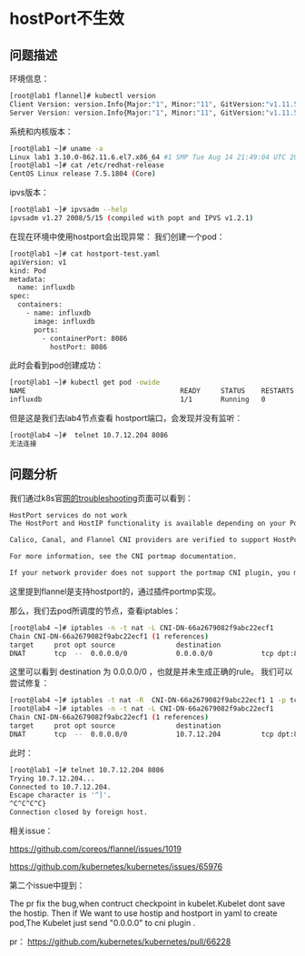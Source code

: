 # hostPort不生效
## 问题描述
环境信息：
```bash
[root@lab1 flannel]# kubectl version
Client Version: version.Info{Major:"1", Minor:"11", GitVersion:"v1.11.5", GitCommit:"753b2dbc622f5cc417845f0ff8a77f539a4213ea", GitTreeState:"clean", BuildDate:"2018-11-26T14:41:50Z", GoVersion:"go1.10.3", Compiler:"gc", Platform:"linux/amd64"}
Server Version: version.Info{Major:"1", Minor:"11", GitVersion:"v1.11.5", GitCommit:"753b2dbc622f5cc417845f0ff8a77f539a4213ea", GitTreeState:"clean", BuildDate:"2018-11-26T14:31:35Z", GoVersion:"go1.10.3", Compiler:"gc", Platform:"linux/amd64"}
```
系统和内核版本：
```bash
[root@lab1 ~]# uname -a
Linux lab1 3.10.0-862.11.6.el7.x86_64 #1 SMP Tue Aug 14 21:49:04 UTC 2018 x86_64 x86_64 x86_64 GNU/Linux
[root@lab1 ~]# cat /etc/redhat-release 
CentOS Linux release 7.5.1804 (Core) 
```
ipvs版本：
```bash
[root@lab1 ~]# ipvsadm --help
ipvsadm v1.27 2008/5/15 (compiled with popt and IPVS v1.2.1)

```

在现在环境中使用hostport会出现异常：
我们创建一个pod：
```bash
[root@lab1 ~]# cat hostport-test.yaml
apiVersion: v1
kind: Pod
metadata:
  name: influxdb
spec:
  containers:
    - name: influxdb
      image: influxdb
      ports:
        - containerPort: 8086
          hostPort: 8086
```
此时会看到pod创建成功：
```bash
[root@lab1 ~]# kubectl get pod -owide
NAME                                      READY     STATUS    RESTARTS   AGE       IP             NODE      NOMINATED NODE
influxdb                                  1/1       Running   0          2h        10.244.3.254   lab4      <none>

```
但是这是我们去lab4节点查看 hostport端口，会发现并没有监听：
```bash
[root@lab4 ~]#  telnet 10.7.12.204 8086
无法连接
```
## 问题分析
我们通过k8s官[网的troubleshooting](https://kubernetes.io/docs/setup/independent/troubleshooting-kubeadm/#hostport-services-do-not-work)页面可以看到：
```bash
HostPort services do not work
The HostPort and HostIP functionality is available depending on your Pod Network provider. Please contact the author of the Pod Network solution to find out whether HostPort and HostIP functionality are available.

Calico, Canal, and Flannel CNI providers are verified to support HostPort.

For more information, see the CNI portmap documentation.

If your network provider does not support the portmap CNI plugin, you may need to use the NodePort feature of services or use HostNetwork=true.

```
这里提到flannel是支持hostport的，通过插件portmp实现。

那么，我们去pod所调度的节点，查看iptables：
```bash
[root@lab4 ~]# iptables -n -t nat -L CNI-DN-66a2679082f9abc22ecf1
Chain CNI-DN-66a2679082f9abc22ecf1 (1 references)
target     prot opt source               destination
DNAT       tcp  --  0.0.0.0/0            0.0.0.0/0            tcp dpt:8086 to:10.244.3.254:8086
```
这里可以看到 destination 为 0.0.0.0/0  ，也就是并未生成正确的rule。
我们可以尝试修复：
```bash
[root@lab4 ~]# iptables -t nat -R  CNI-DN-66a2679082f9abc22ecf1 1 -p tcp -d 10.7.12.204 --dport 8086 -j DNAT --to-destination 10.244.3.254:8086
[root@lab4 ~]# iptables -n -t nat -L CNI-DN-66a2679082f9abc22ecf1
Chain CNI-DN-66a2679082f9abc22ecf1 (1 references)
target     prot opt source               destination
DNAT       tcp  --  0.0.0.0/0            10.7.12.204          tcp dpt:8086 to:10.244.3.254:8086
```
此时：
```bash
[root@lab1 ~]# telnet 10.7.12.204 8086
Trying 10.7.12.204...
Connected to 10.7.12.204.
Escape character is '^]'.
^C^C^C^C}
Connection closed by foreign host.
```

相关issue：

https://github.com/coreos/flannel/issues/1019

https://github.com/kubernetes/kubernetes/issues/65976

第二个issue中提到：

The pr fix the bug,when contruct checkpoint in kubelet.Kubelet dont save the hostip.
Then if We want to use hostip and hostport in yaml to create pod,The Kubelet just send "0.0.0.0" to cni plugin .

pr：
https://github.com/kubernetes/kubernetes/pull/66228